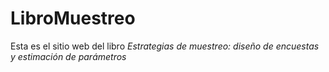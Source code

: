 # LibroMuestreo

Esta es el sitio web del libro *Estrategias de muestreo: diseño de encuestas y estimación de parámetros*
